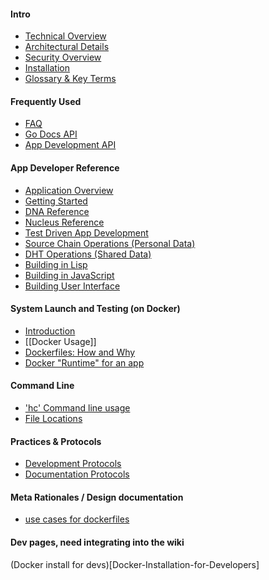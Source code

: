 #### Intro
 - [Technical Overview](http://github.com/metacurrency/holochain/wiki)
 - [Architectural Details](Architecture)
 - [Security Overview](Security-Overview)
 - [Installation](../#installation)
 - [Glossary & Key Terms](Glossary)

#### Frequently Used
 - [FAQ](FAQ)
 - [Go Docs API](https://godoc.org/github.com/metacurrency/holochain)
 - [App Development API](App-Development-API)

#### App Developer Reference
 - [Application Overview](Holochain-Application-Overview)
 - [Getting Started](Holochain-App-Development-Introduction)
 - [DNA Reference](DNA-Reference)
 - [Nucleus Reference](App-Development-API)
 - [Test Driven App Development](App-Testing) 
 - [Source Chain Operations (Personal Data)](Chain-Operations)
 - [DHT Operations (Shared Data)](DHT-Operations)
 - [Building in Lisp](Building-in-Lisp)
 - [Building in JavaScript](Building-in-JavaScript)
 - [Building User Interface](UI-Reference)

<!-- - [Building in P3](Building-in-P3) -->

#### System Launch and Testing (on Docker)
 - [Introduction](Holochain-Development-Introduction)
 - [[Docker Usage]]
 - [Dockerfiles: How and Why](dayzeerationale)
 - [Docker "Runtime" for an app](docker-app-runtime)

#### Command Line
 - ['hc' Command line usage](hc-Command)
 - [File Locations](File-Locations)

#### Practices & Protocols
 - [Development Protocols](Development-Protocols)
 - [Documentation Protocols](Documentation-Protocols)

#### Meta Rationales / Design documentation 
 - [use cases for dockerfiles](Dockerfile-Design-by-Use-Case)

#### Dev pages, need integrating into the wiki
(Docker install for devs)[Docker-Installation-for-Developers]